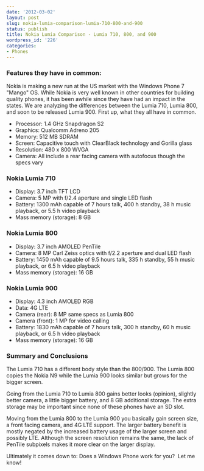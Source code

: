 ```yaml
---
date: '2012-03-02'
layout: post
slug: nokia-lumia-comparison-lumia-710-800-and-900
status: publish
title: Nokia Lumia Comparison - Lumia 710, 800, and 900
wordpress_id: '226'
categories:
- Phones
---
```


### Features they have in common:

Nokia is making a new run at the US market with the Windows Phone 7 "Mango" OS. While Nokia is very well known in other countries for building quality phones, it has been awhile since they have had an impact in the states. We are analyzing the differences between the Lumia 710, Lumia 800, and soon to be released Lumia 900. First up, what they all have in common.
	
  * Processor: 1.4 GHz Snapdragon S2
  * Graphics: Qualcomm Adreno 205
  * Memory: 512 MB SDRAM
  * Screen: Capacitive touch with ClearBlack technology and Gorilla glass
  * Resolution: 480 x 800 WVGA
  * Camera: All include a rear facing camera with autofocus though the specs vary

### Nokia Lumia 710
	
  * Display: 3.7 inch TFT LCD
  * Camera: 5 MP with f/2.4 aperture and single LED flash
  * Battery: 1300 mAh capable of 7 hours talk, 400 h standby, 38 h music playback, or 5.5 h video playback
  * Mass memory (storage): 8 GB

### Nokia Lumia 800
	
  * Display: 3.7 inch AMOLED PenTile
  * Camera: 8 MP Carl Zeiss optics with f/2.2 aperture and dual LED flash
  * Battery: 1450 mAh capable of 9.5 hours talk, 335 h standby, 55 h music playback, or 6.5 h video playback
  * Mass memory (storage): 16 GB

### Nokia Lumia 900
	
  * Display: 4.3 inch AMOLED RGB
  * Data: 4G LTE
  * Camera (rear): 8 MP same specs as Lumia 800
  * Camera (front): 1 MP for video calling
  * Battery: 1830 mAh capable of 7 hours talk, 300 h standby, 60 h music playback, or 6.5 h video playback
  * Mass memory (storage): 16 GB

### Summary and Conclusions

The Lumia 710 has a different body style than the 800/900. The Lumia 800 copies the Nokia N9 while the Lumia 900 looks similar but grows for the bigger screen.

Going from the Lumia 710 to Lumia 800 gains better looks (opinion), slightly better camera, a little bigger battery, and 8 GB additional storage. The extra storage may be important since none of these phones have an SD slot.

Moving from the Lumia 800 to the Lumia 900 you basically gain screen size, a front facing camera, and 4G LTE support. The larger battery benefit is mostly negated by the increased battery usage of the larger screen and possibly LTE. Although the screen resolution remains the same, the lack of PenTile subpixels makes it more clear on the larger display.

Ultimately it comes down to: Does a Windows Phone work for you?  Let me know!
